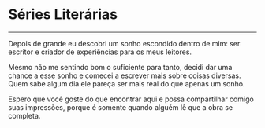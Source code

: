 # Séries Literárias

---

Depois de grande eu descobri um sonho escondido dentro de mim: ser escritor e criador de experiências para os meus leitores.

Mesmo não me sentindo bom o suficiente para tanto, decidi dar uma chance a esse sonho e comecei a escrever mais sobre coisas diversas. Quem sabe algum dia ele pareça ser mais real do que apenas um sonho.

Espero que você goste do que encontrar aqui e possa compartilhar comigo suas impressões, porque é somente quando alguém lê que a obra se completa.